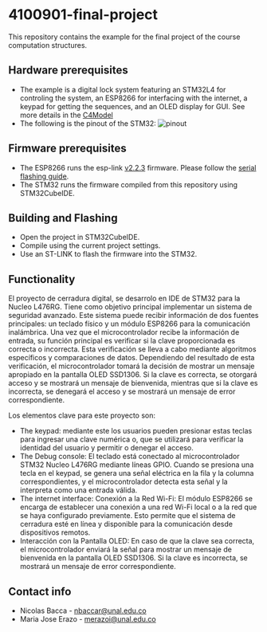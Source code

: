 # 4100901-final-project
This repository contains the example for the final project of the course computation structures.

## Hardware prerequisites
* The example is a digital lock system featuring an STM32L4 for controling the system, an ESP8266 for interfacing with the internet, a keypad for getting the sequences, and an OLED display for GUI. See more details in the [C4Model](Doc/C4Model.md)
* The following is the pinout of the STM32:
![pinout](Doc/pinout.png)

## Firmware prerequisites
* The ESP8266 runs the esp-link [v2.2.3](https://github.com/jeelabs/esp-link/releases/tag/v2.2.3) firmware. Please follow the [serial flashing guide](https://github.com/jeelabs/esp-link/blob/master/FLASHING.md#initial-serial-flashing).
* The STM32 runs the firmware compiled from this repository using STM32CubeIDE.

## Building and Flashing
* Open the project in STM32CubeIDE.
* Compile using the current project settings.
* Use an ST-LINK to flash the firmware into the STM32.

## Functionality
El proyecto de cerradura digital, se desarrolo en IDE de STM32 para la Nucleo L476RG. Tiene como objetivo principal implementar un sistema de seguridad avanzado. Este sistema puede recibir información de dos fuentes principales: un teclado físico y un módulo ESP8266 para la comunicación inalámbrica. Una vez que el microcontrolador recibe la información de entrada, su función principal es verificar si la clave proporcionada es correcta o incorrecta. Esta verificación se lleva a cabo mediante algoritmos específicos y comparaciones de datos. Dependiendo del resultado de esta verificación, el microcontrolador tomará la decisión de mostrar un mensaje apropiado en la pantalla OLED SSD1306. Si la clave es correcta, se otorgará acceso y se mostrará un mensaje de bienvenida, mientras que si la clave es incorrecta, se denegará el acceso y se mostrará un mensaje de error correspondiente.

Los elementos clave para este proyecto son:

* The keypad: mediante este los usuarios pueden presionar estas teclas para ingresar una clave numérica o, que se utilizará para verificar la identidad del usuario y permitir o denegar el acceso.
* The Debug console: El teclado está conectado al microcontrolador STM32 Nucleo L476RG mediante líneas GPIO. Cuando se presiona una tecla en el keypad, se genera una señal eléctrica en la fila y la columna correspondientes, y el microcontrolador detecta esta señal y la interpreta como una entrada válida.
* The internet interface: Conexión a la Red Wi-Fi: El módulo ESP8266 se encarga de establecer una conexión a una red Wi-Fi local o a la red que se haya configurado previamente. Esto permite que el sistema de cerradura esté en línea y disponible para la comunicación desde dispositivos remotos.
* Interacción con la Pantalla OLED: En caso de que la clave sea correcta, el microcontrolador enviará la señal para mostrar un mensaje de bienvenida en la pantalla OLED SSD1306. Si la clave es incorrecta, se mostrará un mensaje de error correspondiente.


## Contact info
* Nicolas Bacca - nbaccar@unal.edu.co
* Maria Jose Erazo - merazoi@unal.edu.co
